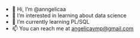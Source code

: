 - 👋 Hi, I’m @anngelicaa
- 👀 I’m interested in learning about data science
- 🌱 I’m currently learning PL/SQL
- 📫 You can reach me at angelicavmp@gmail.com

<!---
anngelicaa/anngelicaa is a ✨ special ✨ repository because its `README.md` (this file) appears on your GitHub profile.
You can click the Preview link to take a look at your changes.
--->
